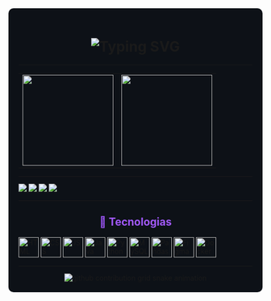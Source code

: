 <!-- Fundo escuro e centralizado -->
<div align="center" style="background-color:#0D1117; padding: 20px; border-radius: 10px;">

<!-- Transição animada na apresentação com largura ajustada -->
<h1 align="center">
  <img src="https://readme-typing-svg.herokuapp.com?font=Fira+Code&size=28&duration=4000&pause=1000&color=A259FF&center=true&vCenter=true&width=600&lines=Olá%2C+eu+sou+a+Manoela+Campos!;Sejam+Bem-vindos!+%F0%9F%91%8B" alt="Typing SVG" />
</h1>

---

<!-- Cards de GitHub Stats e Most Used Languages lado a lado -->
<div align="center">
  <table>
    <tr>
      <td>
        <img height="180em" src="https://github-readme-stats.vercel.app/api?username=manuela-campos&show_icons=true&hide_border=true&theme=radical&title_color=A259FF&text_color=ffffff&icon_color=A259FF" />
      </td>
      <td>
        <img height="180em" src="https://github-readme-stats.vercel.app/api/top-langs/?username=manuela-campos&layout=compact&hide_border=true&theme=radical&title_color=A259FF&text_color=ffffff" />
      </td>
    </tr>
  </table>
</div>

---

<!-- Redes Sociais -->

<p align="left">
  <a href="https://www.linkedin.com/in/seu-usuario-linkedin/" target="_blank">
    <img src="https://img.shields.io/badge/LinkedIn-0077B5?style=flat&logo=linkedin&logoColor=white"/>
  </a>
  <a href="mailto:seuemail@email.com" target="_blank">
    <img src="https://img.shields.io/badge/Email-D14836?style=flat&logo=gmail&logoColor=white"/>
  </a>
  <a href="https://www.instagram.com/seuusuario/" target="_blank">
    <img src="https://img.shields.io/badge/Instagram-E4405F?style=flat&logo=instagram&logoColor=white"/>
  </a>
  <a href="https://seuportfolio.com" target="_blank">
    <img src="https://img.shields.io/badge/Portfólio-000?style=flat&logo=vercel&logoColor=white"/>
  </a>
</p>

---

<!-- Cards de linguagens -->
<h2 style="color:#A259FF;">🚀 Tecnologias</h2>
<p align="left">
  <img src="https://cdn.jsdelivr.net/gh/devicons/devicon/icons/html5/html5-original.svg" height="40" alt="HTML"/>
  <img src="https://cdn.jsdelivr.net/gh/devicons/devicon/icons/css3/css3-original.svg" height="40" alt="CSS"/>
  <img src="https://cdn.jsdelivr.net/gh/devicons/devicon/icons/javascript/javascript-original.svg" height="40" alt="JS"/>
  <img src="https://cdn.jsdelivr.net/gh/devicons/devicon/icons/java/java-original.svg" height="40" alt="Java"/>
  <img src="https://cdn.jsdelivr.net/gh/devicons/devicon/icons/python/python-original.svg" height="40" alt="Python"/>
  <img src="https://cdn.jsdelivr.net/gh/devicons/devicon/icons/mysql/mysql-original.svg" height="40" alt="MySQL"/>
  <img src="https://cdn.jsdelivr.net/gh/devicons/devicon/icons/pandas/pandas-original.svg" height="40" alt="Pandas"/>
  <img src="https://cdn.jsdelivr.net/gh/devicons/devicon/icons/figma/figma-original.svg" height="40" alt="Figma"/>
  <img src="https://cdn.jsdelivr.net/gh/devicons/devicon/icons/docker/docker-original.svg" height="40" alt="Docker"/>
</p>

---

<!-- Snake animada -->
<picture>
  <source media="(prefers-color-scheme: dark)" srcset="https://raw.githubusercontent.com/manuela-campos/manuela-campos/output/github-contribution-grid-snake-dark.svg">
  <source media="(prefers-color-scheme: light)" srcset="https://raw.githubusercontent.com/manuela-campos/manuela-campos/output/github-contribution-grid-snake.svg">
  <img alt="github contribution grid snake animation" src="https://raw.githubusercontent.com/GabrielaZanetti/manuela-campos/output/github-contribution-grid-snake.svg">
</picture>


</div>
